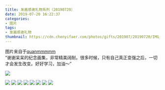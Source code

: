 ```yaml
---
title: 发酱感谢礼物系列（20190720）
date: 2019-07-20 16:22:37
categories:
- 图片
tags:
- 发酱感谢礼物
thumbnail: https://cdn.chenyifaer.com/photos/gifts/201907/20190720/IMG_7026.JPG
---
```


图片来自于<a href="https://weibo.com/p/1005051720171447" target="_blank">quanmmmmm</a><br/>​​​​​​​​​“谢谢呆呆的纪念画集，非常精美阔耐。很多时候，只有自己真正变强之后，一切才会发生改变。好好学习，加油～”

![](https://cdn.chenyifaer.com/photos/gifts/201907/20190720/IMG_7026.JPG)

<!--more-->

![](https://cdn.chenyifaer.com/photos/gifts/201907/20190720/IMG_7027.JPG)
![](https://cdn.chenyifaer.com/photos/gifts/201907/20190720/IMG_7028.JPG)
![](https://cdn.chenyifaer.com/photos/gifts/201907/20190720/IMG_7029.JPG)
![](https://cdn.chenyifaer.com/photos/gifts/201907/20190720/IMG_7030.JPG)
![](https://cdn.chenyifaer.com/photos/gifts/201907/20190720/IMG_7031.JPG)
![](https://cdn.chenyifaer.com/photos/gifts/201907/20190720/IMG_7032.JPG)
![](https://cdn.chenyifaer.com/photos/gifts/201907/20190720/IMG_7033.JPG)
![](https://cdn.chenyifaer.com/photos/gifts/201907/20190720/IMG_7034.JPG)
